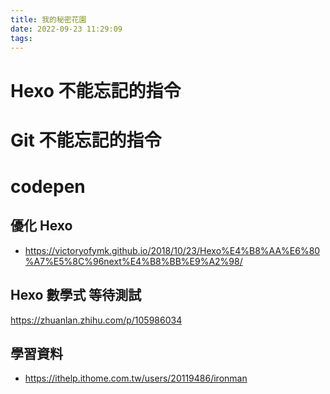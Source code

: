 ```yaml
---
title: 我的秘密花園
date: 2022-09-23 11:29:09
tags:
---
```


# Hexo 不能忘記的指令

# Git 不能忘記的指令

# codepen

## 優化 Hexo
- https://victoryofymk.github.io/2018/10/23/Hexo%E4%B8%AA%E6%80%A7%E5%8C%96next%E4%B8%BB%E9%A2%98/

## Hexo 數學式 等待測試
https://zhuanlan.zhihu.com/p/105986034



## 學習資料
- https://ithelp.ithome.com.tw/users/20119486/ironman

